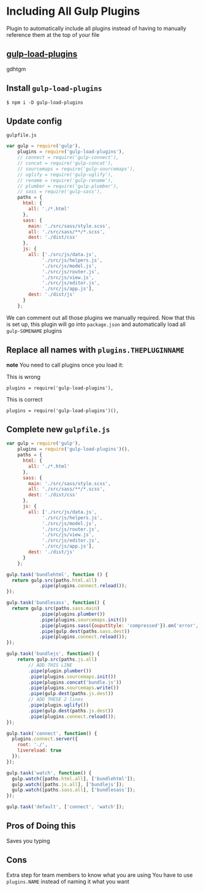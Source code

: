 # Including All Gulp Plugins
Plugin to automatically include all plugins instead of having to manually reference them at the top of your file

## [gulp-load-plugins](https://www.npmjs.com/package/gulp-load-plugins)
gdhtgm

## Install `gulp-load-plugins`
`$ npm i -D gulp-load-plugins`

## Update config
`gulpfile.js`

```js
var gulp = require('gulp'),
    plugins = require('gulp-load-plugins'),
    // connect = require('gulp-connect'),
    // concat = require('gulp-concat'),
    // sourcemaps = require('gulp-sourcemaps'),
    // uglify = require('gulp-uglify'),
    // rename = require('gulp-rename'),
    // plumber = require('gulp-plumber'),
    // sass = require('gulp-sass'),
    paths = {
      html: {
        all: './*.html'
      },
      sass: {
        main: './src/sass/style.scss',
        all: './src/sass/**/*.scss',
        dest: './dist/css'
      },
      js: {
        all: ['./src/js/data.js',
             './src/js/helpers.js',
             './src/js/model.js',
             './src/js/router.js',
             './src/js/view.js',
             './src/js/editor.js',
             './src/js/app.js'],
        dest: './dist/js'
      }
    };
```

We can comment out all those plugins we manually required. Now that this is set up, this plugin will go into `package.json` and automatically load all `gulp-SOMENAME` plugins

## Replace all names with `plugins.THEPLUGINNAME`

**note** You need to call plugins once you load it:

This is wrong

`plugins = require('gulp-load-plugins'),`

This is correct

`plugins = require('gulp-load-plugins')(),`

## Complete new `gulpfile.js`

```js
var gulp = require('gulp'),
    plugins = require('gulp-load-plugins')(),
    paths = {
      html: {
        all: './*.html'
      },
      sass: {
        main: './src/sass/style.scss',
        all: './src/sass/**/*.scss',
        dest: './dist/css'
      },
      js: {
        all: ['./src/js/data.js',
             './src/js/helpers.js',
             './src/js/model.js',
             './src/js/router.js',
             './src/js/view.js',
             './src/js/editor.js',
             './src/js/app.js'],
        dest: './dist/js'
      }
    };

gulp.task('bundlehtml', function () {
  return gulp.src(paths.html.all)
            .pipe(plugins.connect.reload());
});

gulp.task('bundlesass', function() {
  return gulp.src(paths.sass.main)
            .pipe(plugins.plumber())
            .pipe(plugins.sourcemaps.init())
            .pipe(plugins.sass({ouputStyle: 'compressed'}).on('error', plugins.sass.logError))
            .pipe(gulp.dest(paths.sass.dest))
            .pipe(plugins.connect.reload());
});

gulp.task('bundlejs', function() {
    return gulp.src(paths.js.all)
        // ADD THIS LINE
        .pipe(plugin.plumber())
        .pipe(plugins.sourcemaps.init())
        .pipe(plugins.concat('bundle.js'))
        .pipe(plugins.sourcemaps.write())
        .pipe(gulp.dest(paths.js.dest))
        // ADD THESE 2 lines
        .pipe(plugin.uglify())
        .pipe(gulp.dest(paths.js.dest))
        .pipe(plugins.connect.reload());
});

gulp.task('connect', function() {
  plugins.connect.server({
    root: './',
    livereload: true
  });
});

gulp.task('watch', function() {
  gulp.watch([paths.html.all], ['bundlehtml']);
  gulp.watch([paths.js.all], ['bundlejs']);
  gulp.watch([paths.sass.all], ['bundlesass']);
});

gulp.task('default', ['connect', 'watch']);
```

## Pros of Doing this
Saves you typing

## Cons
Extra step for team members to know what you are using
You have to use `plugins.NAME` instead of naming it what you want

